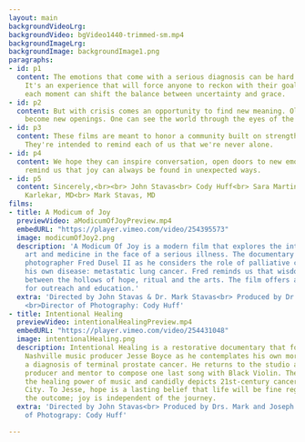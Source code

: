 ```yaml
---
layout: main
backgroundVideoLrg:
backgroundVideo: bgVideo1440-trimmed-sm.mp4
backgroundImageLrg:
backgroundImage: backgroundImage1.png
paragraphs:
- id: p1
  content: The emotions that come with a serious diagnosis can be hard to manage.
    It's an experience that will force anyone to reckon with their goals in life—while
    each moment can shift the balance between uncertainty and grace.
- id: p2
  content: But with crisis comes an opportunity to find new meaning. Old wounds may
    become new openings. One can see the world through the eyes of the heart.
- id: p3
  content: These films are meant to honor a community built on strength and fellowship.
    They're intended to remind each of us that we're never alone.
- id: p4
  content: We hope they can inspire conversation, open doors to new emotions, and
    remind us that joy can always be found in unexpected ways.
- id: p5
  content: Sincerely,<br><br> John Stavas<br> Cody Huff<br> Sara Martin, MD<br> Mohana
    Karlekar, MD<br> Mark Stavas, MD
films:
- title: A Modicum of Joy
  previewVideo: aModicumOfJoyPreview.mp4
  embedURL: "https://player.vimeo.com/video/254395573"
  image: modicumOfJoy2.png
  description: 'A Modicum Of Joy is a modern film that explores the intersection of
    art and medicine in the face of a serious illness. The documentary follows Nashville
    photographer Fred Dusel II as he considers the role of palliative care in managing
    his own disease: metastatic lung cancer. Fred reminds us that wisdom can be found
    between the hollows of hope, ritual and the arts. The film offers a novel platform
    for outreach and education.'
  extra: 'Directed by John Stavas & Dr. Mark Stavas<br> Produced by Dr. Sara F. Martin,
    <br>Director of Photography: Cody Huff'
- title: Intentional Healing
  previewVideo: intentionalHealingPreview.mp4
  embedURL: "https://player.vimeo.com/video/254431048"
  image: intentionalHealing.png
  description: Intentional Healing is a restorative documentary that follows the famed
    Nashville music producer Jesse Boyce as he contemplates his own mortality following
    a diagnosis of terminal prostate cancer. He returns to the studio as an artist,
    producer and mentor to compose one last song with Black Violin. The film demonstrates
    the healing power of music and candidly depicts 21st-century cancer care in Music
    City. To Jesse, hope is a lasting belief that life will be fine regardless of
    the outcome; joy is independent of the journey.
  extra: 'Directed by John Stavas<br> Produced by Drs. Mark and Joseph Stavas<br>Director
    of Photograpy: Cody Huff'

---
```

